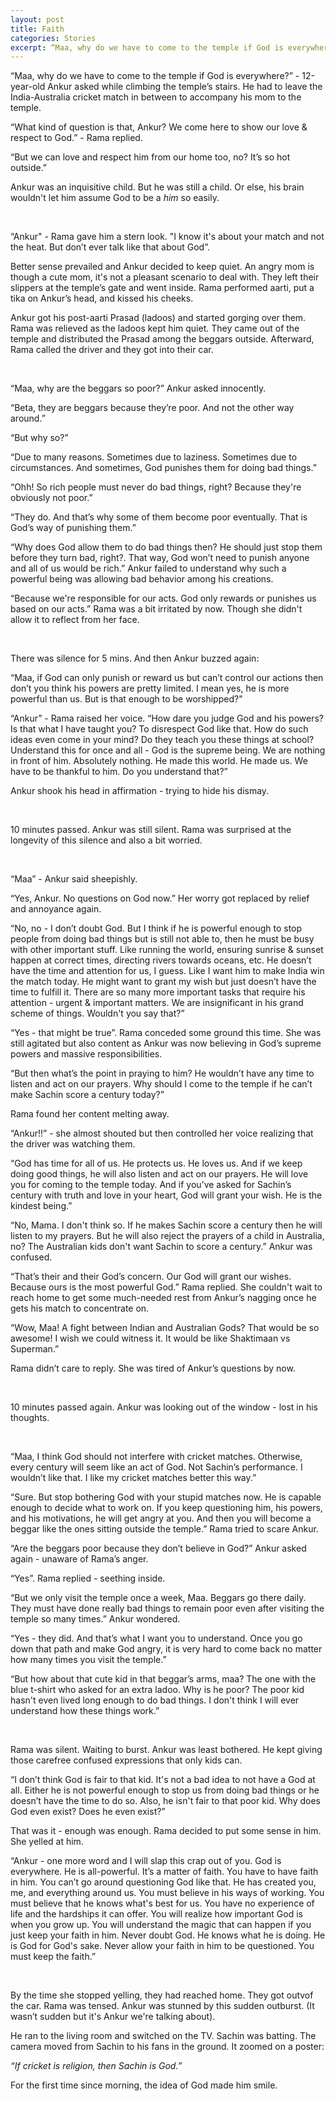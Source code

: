 ```yaml
---
layout: post
title: Faith
categories: Stories
excerpt: “Maa, why do we have to come to the temple if God is everywhere?” - 12-year-old Ankur asked while climbing the temple’s stairs. He had to leave the India-Australia cricket match in between to accompany his mom to the temple.
---
```

“Maa, why do we have to come to the temple if God is everywhere?” - 12-year-old Ankur asked while climbing the temple’s stairs. He had to leave the India-Australia cricket match in between to accompany his mom to the temple.

“What kind of question is that, Ankur? We come here to show our love & respect to God.” - Rama replied.

“But we can love and respect him from our home too, no? It’s so hot outside.”

Ankur was an inquisitive child. But he was still a child. Or else, his brain wouldn't let him assume God to be a *him* so easily.

<br>

“Ankur" - Rama gave him a stern look. "I know it's about your match and not the heat. But don’t ever talk like that about God”.

Better sense prevailed and Ankur decided to keep quiet. An angry mom is though a cute mom, it's not a pleasant scenario to deal with. They left their slippers at the temple’s gate and went inside. Rama performed aarti, put a tika on Ankur’s head, and kissed his cheeks.

Ankur got his post-aarti Prasad (ladoos) and started gorging over them. Rama was relieved as the ladoos kept him quiet. They came out of the temple and distributed the Prasad among the beggars outside. Afterward, Rama called the driver and they got into their car.

<br>

“Maa, why are the beggars so poor?” Ankur asked innocently.

“Beta, they are beggars because they’re poor. And not the other way around.”

“But why so?”

“Due to many reasons. Sometimes due to laziness. Sometimes due to circumstances. And sometimes, God punishes them for doing bad things.”

“Ohh! So rich people must never do bad things, right? Because they're obviously not poor.”

“They do. And that’s why some of them become poor eventually. That is God’s way of punishing them.”

“Why does God allow them to do bad things then? He should just stop them before they turn bad, right?. That way, God won’t need to punish anyone and all of us would be rich.” Ankur failed to understand why such a powerful being was allowing bad behavior among his creations.

“Because we're responsible for our acts. God only rewards or punishes us based on our acts.” Rama was a bit irritated by now. Though she didn't allow it to reflect from her face.

<br>

There was silence for 5 mins. And then Ankur buzzed again:

“Maa, if God can only punish or reward us but can’t control our actions then don’t you think his powers are pretty limited. I mean yes, he is more powerful than us. But is that enough to be worshipped?"

“Ankur” - Rama raised her voice. “How dare you judge God and his powers? Is that what I have taught you? To disrespect God like that. How do such ideas even come in your mind? Do they teach you these things at school?
Understand this for once and all - God is the supreme being. We are nothing in front of him. Absolutely nothing. He made this world. He made us. We have to be thankful to him. Do you understand that?”

Ankur shook his head in affirmation - trying to hide his dismay.

<br>

10 minutes passed. Ankur was still silent. Rama was surprised at the longevity of this silence and also a bit worried.

<br>

“Maa” - Ankur said sheepishly.

“Yes, Ankur. No questions on God now.” Her worry got replaced by relief and annoyance again.

“No, no - I don’t doubt God. But I think if he is powerful enough to stop people from doing bad things but is still not able to, then he must be busy with other important stuff. Like running the world, ensuring sunrise & sunset happen at correct times, directing rivers towards oceans, etc.
He doesn’t have the time and attention for us, I guess. Like I want him to make India win the match today. He might want to grant my wish but just doesn’t have the time to fulfill it. There are so many more important tasks that require his attention - urgent & important matters. We are insignificant in his grand scheme of things. Wouldn't you say that?”

“Yes - that might be true”. Rama conceded some ground this time. She was still agitated but also content as Ankur was now believing in God’s supreme powers and massive responsibilities.

“But then what’s the point in praying to him? He wouldn’t have any time to listen and act on our prayers. Why should I come to the temple if he can’t make Sachin score a century today?”

Rama found her content melting away.

“Ankur!!” - she almost shouted but then controlled her voice realizing that the driver was watching them.

“God has time for all of us. He protects us. He loves us. And if we keep doing good things, he will also listen and act on our prayers. He will love you for coming to the temple today. And if you’ve asked for Sachin’s century with truth and love in your heart, God will grant your wish. He is the kindest being.”

“No, Mama. I don't think so. If he makes Sachin score a century then he will listen to my prayers. But he will also reject the prayers of a child in Australia, no? The Australian kids don't want Sachin to score a century.” Ankur was confused.

“That’s their and their God’s concern. Our God will grant our wishes. Because ours is the most powerful God.” Rama replied. She couldn't wait to reach home to get some much-needed rest from Ankur’s nagging once he gets his match to concentrate on.

“Wow, Maa! A fight between Indian and Australian Gods? That would be so awesome! I wish we could witness it. It would be like Shaktimaan vs Superman.”

Rama didn’t care to reply. She was tired of Ankur’s questions by now.

<br>

10 minutes passed again. Ankur was looking out of the window - lost in his thoughts.

<br>

“Maa, I think God should not interfere with cricket matches. Otherwise, every century will seem like an act of God. Not Sachin’s performance. I wouldn’t like that. I like my cricket matches better this way.”

“Sure. But stop bothering God with your stupid matches now. He is capable enough to decide what to work on. If you keep questioning him, his powers, and his motivations, he will get angry at you. And then you will become a beggar like the ones sitting outside the temple.” Rama tried to scare Ankur.

“Are the beggars poor because they don’t believe in God?” Ankur asked again - unaware of Rama’s anger.

“Yes”. Rama replied - seething inside.

“But we only visit the temple once a week, Maa. Beggars go there daily. They must have done really bad things to remain poor even after visiting the temple so many times.” Ankur wondered.

“Yes - they did. And that’s what I want you to understand. Once you go down that path and make God angry, it is very hard to come back no matter how many times you visit the temple.”

“But how about that cute kid in that beggar’s arms, maa? The one with the blue t-shirt who asked for an extra ladoo. Why is he poor? The poor kid hasn't even lived long enough to do bad things. I don't think I will ever understand how these things work.”

<br>

Rama was silent. Waiting to burst. Ankur was least bothered. He kept giving those carefree confused expressions that only kids can.

“I don’t think God is fair to that kid. It's not a bad idea to not have a God at all. Either he is not powerful enough to stop us from doing bad things or he doesn’t have the time to do so. Also, he isn't fair to that poor kid. Why does God even exist? Does he even exist?”

That was it - enough was enough. Rama decided to put some sense in him. She yelled at him.

“Ankur - one more word and I will slap this crap out of you. God is everywhere. He is all-powerful. It’s a matter of faith. You have to have faith in him. You can’t go around questioning God like that. He has created you, me, and everything around us. You must believe in his ways of working. You must believe that he knows what's best for us. You have no experience of life and the hardships it can offer. You will realize how important God is when you grow up. You will understand the magic that can happen if you just keep your faith in him. Never doubt God. He knows what he is doing. He is God for God's sake. Never allow your faith in him to be questioned. You must keep the faith.”

<br>

By the time she stopped yelling, they had reached home. They got outvof the car. Rama was tensed. Ankur was stunned by this sudden outburst. (It wasn’t sudden but it's Ankur we're talking about).

He ran to the living room and switched on the TV. Sachin was batting. The camera moved from Sachin to his fans in the ground. It zoomed on a poster:

*“If cricket is religion, then Sachin is God.”*

For the first time since morning, the idea of God made him smile.

<br>
<br>
